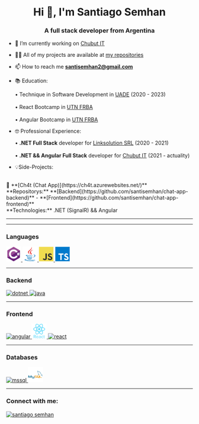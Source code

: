 <h1 align="center">Hi 👋, I'm Santiago Semhan</h1>
<h3 align="center">A full stack developer from Argentina</h3>

- 🔭 I’m currently working on [Chubut IT](https://www.chubut.it/)

- 👨‍💻 All of my projects are available at [my repositories](https://github.com/santisemhan?tab=repositories)

- 📫 How to reach me **santisemhan2@gmail.com**

- 📚 Education:
        <p align="left">  • Technique in Software Development in [UADE](https://www.uade.edu.ar/) (2020 - 2023)  <br/> 
                <br/> • React Bootcamp in [UTN FRBA](https://www.frba.utn.edu.ar/) <br/>               
                • Angular Bootcamp in [UTN FRBA](https://www.frba.utn.edu.ar/) <br/></p>
        
- 🤓 Professional Experience:
               <p align="left">      • **.NET Full Stack** developer for [Linksolution SRL](https://www.linksolution.com.ar/) (2020 - 2021)  <br/>        
                        • **.NET && Angular Full Stack** developer for [Chubut IT](https://www.chubut.it/) (2021 - actuality) <br/> </p>
                
- 💡Side-Projects:
<br/> 
     📩 **[Ch4t (Chat App)](https://ch4t.azurewebsites.net/)** <br/> 
     **Repositorys:** **[Backend](https://github.com/santisemhan/chat-app-backend)** - **[Frontend](https://github.com/santisemhan/chat-app-frontend)**<br/> 
     **Technologies:** .NET (SignalR) && Angular 
     <hr/>
                        
<hr/>
<h3 align="left">Languages</h3>
<p align="left"> 
  <a href="https://www.w3schools.com/cs/" target="_blank" rel="noreferrer"> <img src="https://raw.githubusercontent.com/devicons/devicon/master/icons/csharp/csharp-original.svg" alt="csharp" width="40" height="40"/> </a>
    <a href="https://www.java.com" target="_blank" rel="noreferrer"> <img src="https://raw.githubusercontent.com/devicons/devicon/master/icons/java/java-original.svg" alt="java" width="40" height="40" /> </a>
    <a href="https://developer.mozilla.org/en-US/docs/Web/JavaScript" target="_blank" rel="noreferrer">
        <img src="https://raw.githubusercontent.com/devicons/devicon/master/icons/javascript/javascript-original.svg" alt="javascript" width="40" height="40" />
    </a>    
    <a href="https://www.typescriptlang.org/" target="_blank" rel="noreferrer"> <img src="https://raw.githubusercontent.com/devicons/devicon/master/icons/typescript/typescript-original.svg" alt="typescript" width="40" height="40" /> </a>
</p>
<hr/>
<h3 align="left">Backend</h3>
<p align="left">
    <a href="https://dotnet.microsoft.com/" target="_blank" rel="noreferrer"> <img src="https://upload.wikimedia.org/wikipedia/commons/thumb/e/ee/.NET_Core_Logo.svg/2048px-.NET_Core_Logo.svg.png" alt="dotnet" width="40" height="40" /> </a>    
    <a href="https://spring.io/" target="_blank" rel="noreferrer"> <img src="https://cdn.freebiesupply.com/logos/large/2x/spring-3-logo-png-transparent.png" alt="java" width="40" height="40" /> </a>
</p>
<hr/>
<h3 align="left">Frontend</h3>
<p align="left">   
  <a href="https://angular.io" target="_blank" rel="noreferrer"> <img src="https://angular.io/assets/images/logos/angular/angular.svg" alt="angular" width="40" height="40" /> </a>
   <a href="https://reactjs.org/" target="_blank" rel="noreferrer"> <img src="https://raw.githubusercontent.com/devicons/devicon/master/icons/react/react-original-wordmark.svg" alt="react" width="40" height="40" /> </a>
  <a href="https://dotnet.microsoft.com/en-us/apps/aspnet/web-apps/blazor" target="_blank" rel="noreferrer"> <img src="https://upload.wikimedia.org/wikipedia/commons/thumb/d/d0/Blazor.png/800px-Blazor.png" alt="react" width="40" height="40" /> </a>
</p>
<hr/>
<h3 align="left">Databases</h3>
<p align="left">   
          <a href="https://www.microsoft.com/en-us/sql-server" target="_blank" rel="noreferrer"> <img src="https://www.svgrepo.com/show/303229/microsoft-sql-server-logo.svg" alt="mssql" width="40" height="40" /> </a>
    <a href="https://www.mysql.com/" target="_blank" rel="noreferrer"> <img src="https://raw.githubusercontent.com/devicons/devicon/master/icons/mysql/mysql-original-wordmark.svg" alt="mysql" width="40" height="40" /> </a>
</p>
<hr/>
<h3 align="left">Connect with me:</h3>
<p align="left">
    <a href="https://www.linkedin.com/in/santiago-semhan-5469991b0/" target="blank">
        <img align="center" src="https://raw.githubusercontent.com/rahuldkjain/github-profile-readme-generator/master/src/images/icons/Social/linked-in-alt.svg" alt="santiago semhan" height="30" width="40" />
    </a>
</p>
